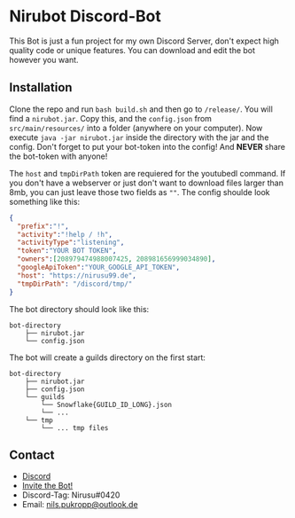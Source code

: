 # Nirubot Discord-Bot

This Bot is just a fun project for my own Discord Server,
don't expect high quality code or unique features.
You can download and edit the bot however you want.

## Installation

Clone the repo and run `bash build.sh` and then go to `/release/`. You will find a `nirubot.jar`. Copy this, and the `config.json` from `src/main/resources/` into a folder (anywhere on your computer).
Now execute `java -jar nirubot.jar` inside the directory with the jar and the config.
Don't forget to put your bot-token into the config! And __NEVER__ share the bot-token with anyone!

The `host` and `tmpDirPath` token are requiered for the youtubedl command. If you don't have a webserver or just don't want to download files larger than 8mb, you can just leave those two fields as `""`.
The config shoulde look something like this:

```json
{
  "prefix":"!",
  "activity":"!help / !h",
  "activityType":"listening",
  "token":"YOUR BOT TOKEN",
  "owners":[208979474988007425, 208981656999034890],
  "googleApiToken":"YOUR_GOOGLE_API_TOKEN",
  "host": "https://nirusu99.de",
  "tmpDirPath": "/discord/tmp/"
}
```

The bot directory should look like this:
```
bot-directory
    ├── nirubot.jar
    └── config.json
```

The bot will create a guilds directory on the first start:
```
bot-directory
    ├── nirubot.jar
    ├── config.json
    └── guilds
        └── Snowflake{GUILD_ID_LONG}.json
        └── ...
    └── tmp
        └── ... tmp files
```

## Contact

- [Discord](https://discord.gg/FZ546P3)
- [Invite the Bot!](https://discord.com/api/oauth2/authorize?client_id=642884956040724490&permissions=8&scope=bot)
- Discord-Tag: Nirusu#0420
- Email: nils.pukropp@outlook.de
